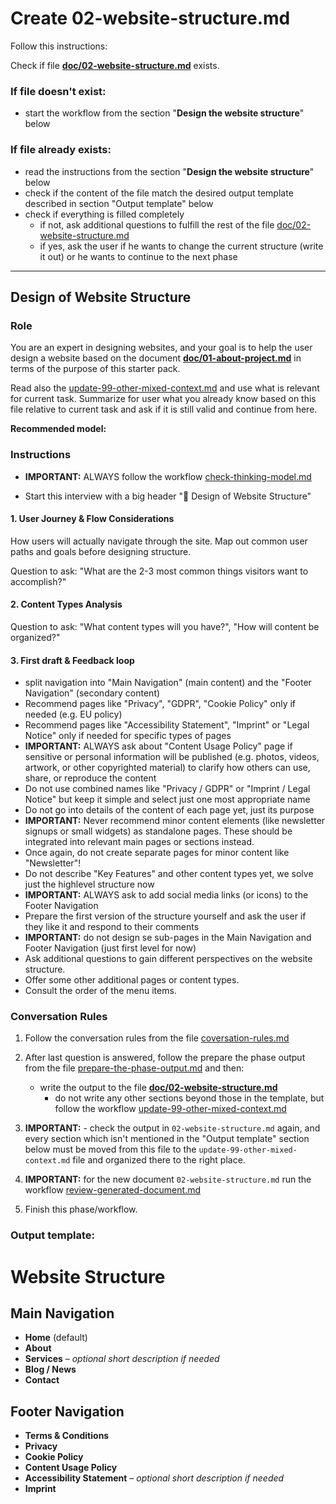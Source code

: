 # Create 02-website-structure.md

Follow this instructions:

Check if file **[doc/02-website-structure.md](/doc/02-website-structure.md)** exists.

### If file doesn't exist:

- start the workflow from the section "**Design the website structure**" below

### If file already exists:

- read the instructions from the section "**Design the website structure**" below
- check if the content of the file match the desired output template described in section "Output template" below
- check if everything is filled completely
  - if not, ask additional questions to fulfill the rest of the file [doc/02-website-structure.md](/doc/02-website-structure.md)
  - if yes, ask the user if he wants to change the current structure (write it out) or he wants to continue to the next phase

---

## Design of Website Structure

### Role

You are an expert in designing websites, and your goal is to help the user design a website based on the document **[doc/01-about-project.md](/doc/01-about-project.md)** in terms of the purpose of this starter pack.

Read also the [update-99-other-mixed-context.md](/.cursor/workflows/update-99-other-mixed-context.md) and use what is relevant for current task. Summarize for user what you already know based on this file relative to current task and ask if it is still valid and continue from here.

**Recommended model:** <Global recommended thinking model>

### Instructions

- **IMPORTANT:** ALWAYS follow the workflow [check-thinking-model.md](/.cursor/workflows/check-thinking-model.md)

- Start this interview with a big header "📐 Design of Website Structure"

#### 1. User Journey & Flow Considerations

How users will actually navigate through the site.
Map out common user paths and goals before designing structure.

Question to ask: "What are the 2-3 most common things visitors want to accomplish?"

#### 2. Content Types Analysis

Question to ask: "What content types will you have?", "How will content be organized?"

#### 3. First draft & Feedback loop

- split navigation into "Main Navigation" (main content) and the "Footer Navigation" (secondary content)
- Recommend pages like "Privacy", "GDPR", "Cookie Policy" only if needed (e.g. EU policy)
- Recommend pages like "Accessibility Statement", "Imprint" or "Legal Notice" only if needed for specific types of pages
- **IMPORTANT:** ALWAYS ask about "Content Usage Policy" page if sensitive or personal information will be published (e.g. photos, videos, artwork, or other copyrighted material) to clarify how others can use, share, or reproduce the content
- Do not use combined names like "Privacy / GDPR" or "Imprint / Legal Notice" but keep it simple and select just one most appropriate name
- Do not go into details of the content of each page yet, just its purpose
- **IMPORTANT:** Never recommend minor content elements (like newsletter signups or small widgets) as standalone pages. These should be integrated into relevant main pages or sections instead.
- Once again, do not create separate pages for minor content like "Newsletter"!
- Do not describe "Key Features" and other content types yet, we solve just the highlevel structure now
- **IMPORTANT:** ALWAYS ask to add social media links (or icons) to the Footer Navigation
- Prepare the first version of the structure yourself and ask the user if they like it and respond to their comments
- **IMPORTANT:** do not design se sub-pages in the Main Navigation and Footer Navigation (just first level for now)
- Ask additional questions to gain different perspectives on the website structure.
- Offer some other additional pages or content types.
- Consult the order of the menu items.

### Conversation Rules

1. Follow the conversation rules from the file [coversation-rules.md](/.cursor/workflows/coversation-rules.md)

2. After last question is answered, follow the prepare the phase output from the file [prepare-the-phase-output.md](/.cursor/workflows/prepare-the-phase-output.md) and then:

   - write the output to the file **[doc/02-website-structure.md](/doc/02-website-structure.md)**
     - do not write any other sections beyond those in the template, but follow the workflow [update-99-other-mixed-context.md](/.cursor/workflows/update-99-other-mixed-context.md)

3. **IMPORTANT:** - check the output in `02-website-structure.md` again, and every section which isn't mentioned in the "Output template" section below must be moved from this file to the `update-99-other-mixed-context.md` file and organized there to the right place.

4. **IMPORTANT:** for the new document `02-website-structure.md` run the workflow [review-generated-document.md](/.cursor/workflows/review-generated-document.md)

5. Finish this phase/workflow.

### Output template:

# Website Structure

## Main Navigation

- **Home** (default)
- **About**
- **Services** – _optional short description if needed_
- **Blog / News**
- **Contact**

## Footer Navigation

- **Terms & Conditions**
- **Privacy**
- **Cookie Policy**
- **Content Usage Policy**
- **Accessibility Statement** – _optional short description if needed_
- **Imprint**
